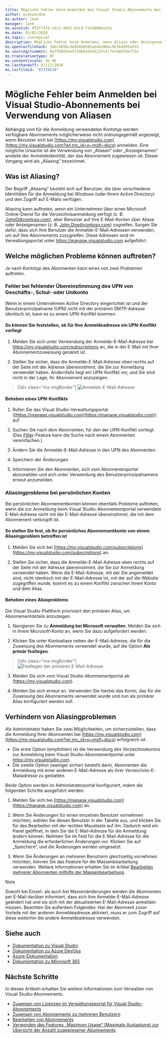 ```yaml
---
title: Mögliche Fehler beim Anmelden bei Visual Studio-Abonnements bei Verwendung von Aliasen | Microsoft-Dokumentation
author: evanwindom
ms.author: lank
manager: lank
ms.assetid: 97bf7474-c6c2-49b3-b2c9-f1b2808eed1a
ms.date: 03/02/2020
ms.topic: conceptual
description: Mögliche Fehler beim Anmelden, wenn Aliase oder Anzeigenamen verwendet werden.
ms.openlocfilehash: 1b6c465bc3e850d8582abde200ac9e5bd995e431
ms.sourcegitcommit: 9a7fb8556a5f3dbb4459122fefc7e7a8dfda753a
ms.translationtype: HT
ms.contentlocale: de-DE
ms.lasthandoff: 07/27/2020
ms.locfileid: "87234639"
---
```

# <a name="signing-into-visual-studio-subscriptions-may-fail-when-using-aliases"></a>Mögliche Fehler beim Anmelden bei Visual Studio-Abonnements bei Verwendung von Aliasen
Abhängig vom für die Anmeldung verwendeten Kontotyp werden verfügbare Abonnements möglicherweise nicht ordnungsgemäß angezeigt, wenn Benutzer sich bei [https://my.visualstudio.com](https://my.visualstudio.com?wt.mc_id=o~msft~docs) anmelden. Eine mögliche Ursache ist die Verwendung von „Aliasen“ oder „Anzeigenamen“ anstelle der Anmeldeidentität, der das Abonnement zugewiesen ist. Dieser Vorgang wird als „Aliasing“ bezeichnet.

## <a name="what-is-aliasing"></a>Was ist Aliasing?
Der Begriff „Aliasing“ bezieht sich auf Benutzer, die über verschiedene Identitäten für die Anmeldung bei Windows (oder Ihrem Active Directory) und den Zugriff auf E-Mails verfügen.

Aliasing kann auftreten, wenn ein Unternehmen über einen Microsoft Online-Dienst für die Verzeichnisanmeldung verfügt (z. B. JohnD@contoso.com), aber Benutzer auf ihre E-Mail-Konten über Aliase oder Anzeigenamen (z. B. John.Doe@contoso.com) zugreifen. Sorgen Sie dafür, dass sich Ihre Benutzer die Anmelde-E-Mail-Adressen verwenden, um auf ihre Abonnements zuzugreifen. Diese Adressen sind im Verwaltungsportal unter https://manage.visualstudio.com aufgeführt. 

## <a name="what-are-the-potential-issues"></a>Welche möglichen Probleme können auftreten?

Je nach Kontotyp des Abonnenten kann eines von zwei Problemen auftreten. 

### <a name="work-or-school-account-upn-mismatch-issue"></a>Fehler bei fehlender Übereinstimmung des UPN von Geschäfts-, Schul- oder Unikonto 
Wenn in einem Unternehmen Active Directory eingerichtet ist und der Benutzerprinzipalname (UPN) nicht mit der primären SMTP-Adresse identisch ist, kann es zu einem UPN-Konflikt kommen. 

#### <a name="how-to-detect-if-your-sign-in-address-is-impacted-by-a-upn-mismatch"></a>So können Sie feststellen, ob für Ihre Anmeldeadresse ein UPN-Konflikt vorliegt 

1. Melden Sie sich unter Verwendung der Anmelde-E-Mail-Adresse bei https://my.visualstudio.com/subscriptions an, die in der E-Mail mit Ihrer Abonnementzuweisung genannt ist.

2. Stellen Sie sicher, dass die Anmelde-E-Mail-Adresse oben rechts auf der Seite mit der Adresse übereinstimmt, die Sie zur Anmeldung verwendet haben.  Andernfalls liegt ein UPN-Konflikt vor, und Sie sind nicht in der Lage, Ihr Abonnement anzuzeigen. 

> [!div class="mx-imgBorder"]
> ![Anmelde-E-Mail-Adresse](_img//aliasing/sign-in-email.png "Stellen Sie sicher, dass die oben rechts angezeigte E-Mail-Adresse mit der übereinstimmt, die Sie zum Anmelden verwenden.")

#### <a name="how-to-fix-a-upn-mismatch"></a>Beheben eines UPN-Konflikts

1. Rufen Sie das Visual Studio-Verwaltungsportal ([https://manage.visualstudio.com](https://manage.visualstudio.com)) auf. 

2. Suchen Sie nach dem Abonnenten, für den der UPN-Konflikt vorliegt. (Das [Filter](search-license.md)-Feature kann die Suche nach einem Abonnenten vereinfachen.)

3. Ändern Sie die Anmelde-E-Mail-Adresse in den UPN des Abonnenten. 

0. Speichern der Änderungen 

0. Informieren Sie den Abonnenten, sich vom Abonnentenportal abzumelden und sich unter Verwendung des Benutzerprinzipalnamens erneut anzumelden. 

### <a name="personal-account-aliasing-issue"></a>Aliasingprobleme bei persönlichen Konten

Bei persönlichen Abonnementkonten können ebenfalls Probleme auftreten, wenn die zur Anmeldung beim Visual Studio-Abonnementportal verwendete E-Mail-Adresse nicht mit der E-Mail-Adresse übereinstimmt, die mit dem Abonnement verknüpft ist. 

#### <a name="how-to-detect-if-your-personal-subscription-account-is-impacted-by-an-aliasing-issue"></a>So stellen Sie fest, ob Ihr persönliches Abonnementkonto von einem Aliasingproblem betroffen ist

1. Melden Sie sich bei [https://my.visualstudio.com/subscriptions](https://my.visualstudio.com/subscriptions) an.

0. Stellen Sie sicher, dass die Anmelde-E-Mail-Adresse oben rechts auf der Seite mit der Adresse übereinstimmt, die Sie zur Anmeldung verwendet haben.  Wenn die E-Mail-Adresse, mit der Sie angemeldet sind, nicht identisch mit der E-Mail-Adresse ist, mit der auf die Website zugegriffen wurde, kommt es zu einem Konflikt zwischen Ihrem Konto und dem Alias.

#### <a name="how-to-fix-an-alias-issue"></a>Beheben eines Aliasproblems

Die Visual Studio-Plattform priorisiert den primären Alias, um Abonnementdetails anzuzeigen. 

1. Navigieren Sie zu **Anmeldung bei Microsoft verwalten**. Melden Sie sich in Ihrem Microsoft-Konto an, wenn Sie dazu aufgefordert werden. 

2. Klicken Sie unter Kontoaliase neben der E-Mail-Adresse, die für die Zuweisung des Abonnements verwendet wurde, auf die Option **Als primär festlegen**. 

> [!div class="mx-imgBorder"]
> ![Festlegen der primären E-Mail-Adresse](_img//aliasing/account-aliases.png "Verwenden Sie den Link „Als primär festlegen“, um den primären Alias für Ihre Abonnements auszuwählen.")

3. Melden Sie sich vom Visual Studio-Abonnementportal ab (https://my.visualstudio.com). 

4. Melden Sie sich erneut an. Verwenden Sie hierbei das Konto, das für die Zuweisung des Abonnements verwendet wurde und nun als primärer Alias konfiguriert werden soll. 

## <a name="preventing-aliasing-issues"></a>Verhindern von Aliasingproblemen

Als Administrator haben Sie zwei Möglichkeiten, um sicherzustellen, dass die Anmeldung Ihrer Abonnenten bei [https://my.visualstudio.com](https://my.visualstudio.com?wt.mc_id=o~msft~docs) erfolgreich ist.
- Die erste Option (empfohlen) ist die Verwendung des Verzeichniskontos zur Anmeldung beim Visual Studio-Abonnementportal unter https://my.visualstudio.com.  
- Die zweite Option (weniger sicher) besteht darin, Abonnenten die Anmeldung mit einer anderen E-Mail-Adresse als ihrer Verzeichnis-E-Mailadresse zu gestatten.

Beide Option werden im Administratorportal konfiguriert, indem die folgenden Schritte ausgeführt werden:  
1. Melden Sie sich bei [https://manage.visualstudio.com](https://manage.visualstudio.com) an. 

0. Wenn Sie Änderungen für einen einzelnen Benutzer vornehmen möchten, wählen Sie diesen Benutzer in der Tabelle aus, und klicken Sie für das Bearbeiten mit der rechten Maustaste auf ihn. Dadurch wird ein Panel geöffnet, in dem Sie die E-Mail-Adresse für die Anmeldung ändern können. Nehmen Sie im Feld für die E-Mail-Adresse für die Anmeldung die erforderlichen Änderungen vor. Klicken Sie auf „Speichern“, und die Änderungen werden umgesetzt.  

0. Wenn Sie Änderungen an mehreren Benutzern gleichzeitig vornehmen möchten, können Sie das Feature für die Massenbearbeitung verwenden. Weitere Informationen erhalten Sie im Artikel [Bearbeiten mehrerer Abonnenten mithilfe der Massenbearbeitung](https://docs.microsoft.com/visualstudio/subscriptions/edit-license#edit-multiple-subscribers-using-bulk-edit).

> [!NOTE]
> Sowohl bei Einzel- als auch bei Massenänderungen werden die Abonnenten per E-Mail darüber informiert, dass sich ihre Anmelde-E-Mail-Adresse geändert hat und sie sich mit der aktualisierten E-Mail-Adresse anmelden müssen. Beachten Sie außerdem Folgendes: Hat der Abonnent zuvor Vorteile mit der anderen Anmeldeadresse aktiviert, muss er zum Zugriff auf diese weiterhin die andere Anmeldeadresse verwenden.  

## <a name="see-also"></a>Siehe auch
- [Dokumentation zu Visual Studio](https://docs.microsoft.com/visualstudio/)
- [Dokumentation zu Azure DevOps](https://docs.microsoft.com/azure/devops/)
- [Azure-Dokumentation](https://docs.microsoft.com/azure/)
- [Dokumentation zu Microsoft 365](https://docs.microsoft.com/microsoft-365/)


## <a name="next-steps"></a>Nächste Schritte
In diesen Artikeln erhalten Sie weitere Informationen zum Verwalten von Visual Studio-Abonnements.
- [Zuweisen von Lizenzen im Verwaltungsportal für Visual Studio-Abonnements](assign-license.md)
- [Zuweisen von Abonnements zu mehreren Benutzern](assign-license-bulk.md)
- [Bearbeiten von Abonnements](edit-license.md)
- [Verwenden des Features „Maximum Usage“ (Maximale Auslastung) zur Übersicht der Anzahl zugewiesener Abonnements](maximum-usage.md)


